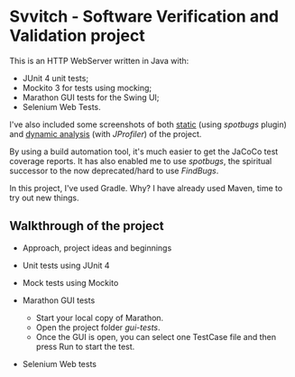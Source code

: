 # Svvitch - Software Verification and Validation project

This is an HTTP WebServer written in Java with:

- JUnit 4 unit tests;
- Mockito 3 for tests using mocking;
- Marathon GUI tests for the Swing UI;
- Selenium Web Tests.

I've also included some screenshots of both
[static](https://github.com/ncsereoka/svv/blob/master/static-analysis)
(using *spotbugs* plugin)
and
[dynamic analysis](https://github.com/ncsereoka/svv/blob/master/dynamic-analysis)
(with *JProfiler*)
of the project.

By using a build automation tool, it's much easier to get the JaCoCo test coverage reports.
It has also enabled me to use *spotbugs*, the spiritual successor to the now deprecated/hard to use *FindBugs*.

In this project, I've used Gradle. Why? I have already used Maven, time to try out new things.

## Walkthrough of the project

- Approach, project ideas and beginnings

- Unit tests using JUnit 4

- Mock tests using Mockito

- Marathon GUI tests
  - Start your local copy of Marathon.
  - Open the project folder *gui-tests*.
  - Once the GUI is open, you can select one TestCase file and then press Run to start the test.

- Selenium Web tests
